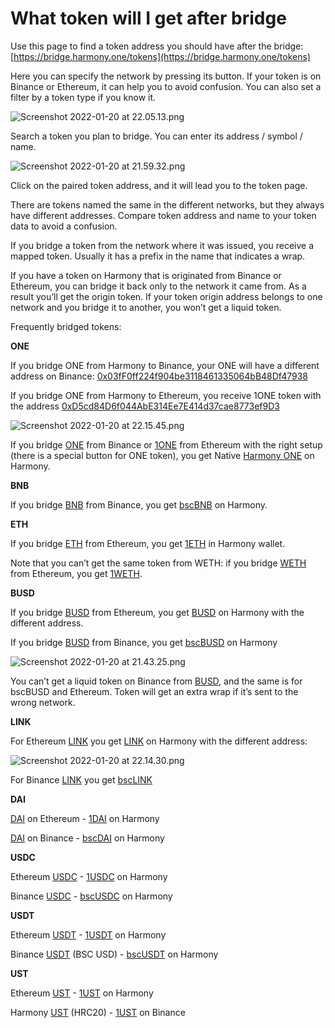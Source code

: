# What token will I get after bridge

Use this page to find a token address you should have after the bridge: [https://bridge.harmony.one/tokens](https://bridge.harmony.one/tokens)

Here you can specify the network by pressing its button. If your token is on Binance or Ethereum, it can help you to avoid confusion. You can also set a filter by a token type if you know it.

![Screenshot 2022-01-20 at 22.05.13.png](../../../../.gitbook/assets/Screenshot\_2022-01-20\_at\_22.05.13.png)

Search a token you plan to bridge. You can enter its address / symbol / name.

![Screenshot 2022-01-20 at 21.59.32.png](../../../../.gitbook/assets/Screenshot\_2022-01-20\_at\_21.59.32.png)

Click on the paired token address, and it will lead you to the token page.

There are tokens named the same in the different networks, but they always have different addresses. Compare token address and name to your token data to avoid a confusion.

If you bridge a token from the network where it was issued, you receive a mapped token. Usually it has a prefix in the name that indicates a wrap.

If you have a token on Harmony that is originated from Binance or Ethereum, you can bridge it back only to the network it came from. As a result you’ll get the origin token. If your token origin address belongs to one network and you bridge it to another, you won’t get a liquid token.

Frequently bridged tokens:

**ONE**

If you bridge ONE from Harmony to Binance, your ONE will have a different address on Binance: [0x03fF0ff224f904be3118461335064bB48Df47938](https://bscscan.com/token/0x03fF0ff224f904be3118461335064bB48Df47938)

If you bridge ONE from Harmony to Ethereum, you receive 1ONE token with the address [0xD5cd84D6f044AbE314Ee7E414d37cae8773ef9D3](https://etherscan.io/token/0xD5cd84D6f044AbE314Ee7E414d37cae8773ef9D3)

![Screenshot 2022-01-20 at 22.15.45.png](../../../../.gitbook/assets/Screenshot\_2022-01-20\_at\_22.15.45.png)

If you bridge [ONE](https://bscscan.com/token/0x03fF0ff224f904be3118461335064bB48Df47938) from Binance or [1ONE](https://etherscan.io/token/0xD5cd84D6f044AbE314Ee7E414d37cae8773ef9D3) from Ethereum with the right setup (there is a special button for ONE token), you get Native [Harmony ONE](https://explorer.harmony.one/#/address/0x00eeeeeeeeeeeeeeeeeeeeeeeeeeeeeeeeeeeeee?activeTab=3) on Harmony.

**BNB**

If you bridge [BNB](https://bscscan.com/token/0x00eeeeeeeeeeeeeeeeeeeeeeeeeeeeeeeeeeeeee) from Binance, you get [bscBNB](https://explorer.harmony.one/#/address/0xb1f6E61E1e113625593a22fa6aa94F8052bc39E0?activeTab=3) on Harmony.

**ETH**

If you bridge [ETH](https://etherscan.io/token/0x00eeeeeeeeeeeeeeeeeeeeeeeeeeeeeeeeeeeeee) from Ethereum, you get [1ETH](https://explorer.harmony.one/#/address/0x6983D1E6DEf3690C4d616b13597A09e6193EA013?activeTab=3) in Harmony wallet.

Note that you can’t get the same token from WETH: if you bridge [WETH](https://etherscan.io/token/0xC02aaA39b223FE8D0A0e5C4F27eAD9083C756Cc2) from Ethereum, you get [1WETH](https://explorer.harmony.one/#/address/0xF720b7910C6b2FF5bd167171aDa211E226740bfe?activeTab=3).

**BUSD**

If you bridge [BUSD](https://etherscan.io/token/0x4fabb145d64652a948d72533023f6e7a623c7c53) from Ethereum, you get [BUSD](https://explorer.harmony.one/address/0xE176EBE47d621b984a73036B9DA5d834411ef734?activeTab=3) on Harmony with the different address.

If you bridge [BUSD](https://bscscan.com/token/0xe9e7CEA3DedcA5984780Bafc599bD69ADd087D56) from Binance, you get [bscBUSD](https://explorer.harmony.one/address/0x0aB43550A6915F9f67d0c454C2E90385E6497EaA?activeTab=3) on Harmony

![Screenshot 2022-01-20 at 21.43.25.png](../../../../.gitbook/assets/Screenshot\_2022-01-20\_at\_21.43.25.png)

You can’t get a liquid token on Binance from [BUSD](https://explorer.harmony.one/address/0xE176EBE47d621b984a73036B9DA5d834411ef734?activeTab=3), and the same is for bscBUSD and Ethereum. Token will get an extra wrap if it’s sent to the wrong network.

**LINK**

For Ethereum [LINK](https://etherscan.io/token/0x514910771af9ca656af840dff83e8264ecf986ca) you get [LINK](https://explorer.harmony.one/address/0x218532a12a389a4a92fc0c5fb22901d1c19198aa) on Harmony with the different address:

![Screenshot 2022-01-20 at 22.14.30.png](../../../../.gitbook/assets/Screenshot\_2022-01-20\_at\_22.14.30.png)

For Binance [LINK](https://bscscan.com/token/0xF8A0BF9cF54Bb92F17374d9e9A321E6a111a51bD) you get [bscLINK](https://explorer.harmony.one/address/0x88B0811DdeC7c94Cc48dE601BdAbd1AC37d6940B?activeTab=3)

**DAI**

[DAI](https://etherscan.io/token/0x6B175474E89094C44Da98b954EedeAC495271d0F) on Ethereum - [1DAI](https://explorer.harmony.one/address/0xEf977d2f931C1978Db5F6747666fa1eACB0d0339?activeTab=3) on Harmony

[DAI](https://bscscan.com/token/0x1AF3F329e8BE154074D8769D1FFa4eE058B1DBc3) on Binance - [bscDAI](https://explorer.harmony.one/address/0x1d374ED0700a0aD3cd4945D66a5B1e08e5db20A8?activeTab=3) on Harmony

**USDC**

Ethereum [USDC](https://etherscan.io/token/0xA0b86991c6218b36c1d19D4a2e9Eb0cE3606eB48) - [1USDC](https://explorer.harmony.one/address/0x985458E523dB3d53125813eD68c274899e9DfAb4?activeTab=3) on Harmony

Binance [USDC](https://bscscan.com/token/0x8AC76a51cc950d9822D68b83fE1Ad97B32Cd580d) - [bscUSDC](https://explorer.harmony.one/address/0x44cED87b9F1492Bf2DCf5c16004832569f7f6cBa?activeTab=3) on Harmony

**USDT**

Ethereum [USDT](https://etherscan.io/token/0xdac17f958d2ee523a2206206994597c13d831ec7) - [1USDT](https://explorer.harmony.one/#/address/0x3C2B8Be99c50593081EAA2A724F0B8285F5aba8f?activeTab=3) on Harmony

Binance [USDT](https://bscscan.com/token/0x55d398326f99059fF775485246999027B3197955) (BSC USD) - [bscUSDT](https://explorer.harmony.one/address/0x9a89d0e1b051640c6704dde4df881f73adfef39a) on Harmony

**UST**

Ethereum [UST](https://etherscan.io/token/0xa47c8bf37f92aBed4A126BDA807A7b7498661acD) - [1UST](https://explorer.harmony.one/address/0x2BfA122427085E0D1993CCcf1F74A4C915908F7B?activeTab=3) on Harmony

Harmony [UST](https://explorer.harmony.one/address/0x224e64ec1BDce3870a6a6c777eDd450454068FEC?activeTab=3) (HRC20) - [1UST](https://bscscan.com/token/0xE1557165eDf50e3113Ed7f09080D210a51B488Fe) on Binance
